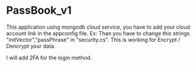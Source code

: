 # PassBook_v1

This application using mongodb cloud service, you have to add your cloud account link in the appconfig file.
   Ex: <appSettings>
  		 <add key="Link"   value="your cloud mongo db address here"   />
  	   </appSettings>
Than you have to change this strings "initVector","passPhrase" in "security.cs". This is working for Encrypt / Dencrypt your data.

I will add 2FA for the login method.
